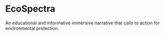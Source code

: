 # EcoSpectra
An educational and informative immersive narrative that calls to action for environmental protection.
